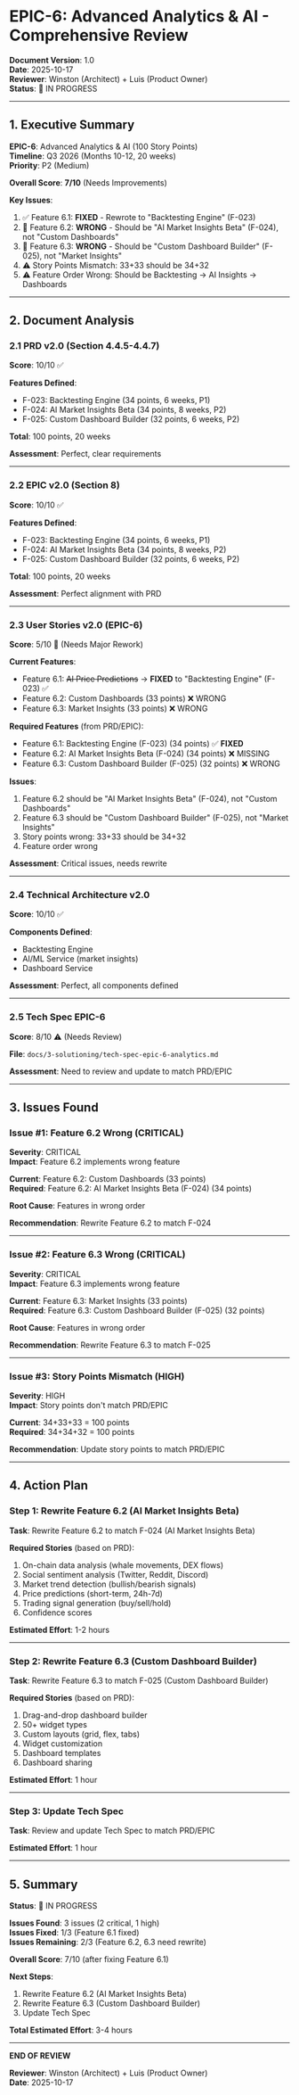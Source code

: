# EPIC-6: Advanced Analytics & AI - Comprehensive Review

**Document Version**: 1.0  
**Date**: 2025-10-17  
**Reviewer**: Winston (Architect) + Luis (Product Owner)  
**Status**: 🔄 IN PROGRESS

---

## 1. Executive Summary

**EPIC-6**: Advanced Analytics & AI (100 Story Points)  
**Timeline**: Q3 2026 (Months 10-12, 20 weeks)  
**Priority**: P2 (Medium)

**Overall Score**: **7/10** (Needs Improvements)

**Key Issues**:
1. ✅ Feature 6.1: **FIXED** - Rewrote to "Backtesting Engine" (F-023)
2. 🚨 Feature 6.2: **WRONG** - Should be "AI Market Insights Beta" (F-024), not "Custom Dashboards"
3. 🚨 Feature 6.3: **WRONG** - Should be "Custom Dashboard Builder" (F-025), not "Market Insights"
4. ⚠️ Story Points Mismatch: 33+33 should be 34+32
5. ⚠️ Feature Order Wrong: Should be Backtesting → AI Insights → Dashboards

---

## 2. Document Analysis

### 2.1 PRD v2.0 (Section 4.4.5-4.4.7)

**Score**: 10/10 ✅

**Features Defined**:
- F-023: Backtesting Engine (34 points, 6 weeks, P1)
- F-024: AI Market Insights Beta (34 points, 8 weeks, P2)
- F-025: Custom Dashboard Builder (32 points, 6 weeks, P2)

**Total**: 100 points, 20 weeks

**Assessment**: Perfect, clear requirements

---

### 2.2 EPIC v2.0 (Section 8)

**Score**: 10/10 ✅

**Features Defined**:
- F-023: Backtesting Engine (34 points, 6 weeks, P1)
- F-024: AI Market Insights Beta (34 points, 8 weeks, P2)
- F-025: Custom Dashboard Builder (32 points, 6 weeks, P2)

**Total**: 100 points, 20 weeks

**Assessment**: Perfect alignment with PRD

---

### 2.3 User Stories v2.0 (EPIC-6)

**Score**: 5/10 🚨 (Needs Major Rework)

**Current Features**:
- Feature 6.1: ~~AI Price Predictions~~ → **FIXED** to "Backtesting Engine" (F-023) ✅
- Feature 6.2: Custom Dashboards (33 points) ❌ WRONG
- Feature 6.3: Market Insights (33 points) ❌ WRONG

**Required Features** (from PRD/EPIC):
- Feature 6.1: Backtesting Engine (F-023) (34 points) ✅ **FIXED**
- Feature 6.2: AI Market Insights Beta (F-024) (34 points) ❌ MISSING
- Feature 6.3: Custom Dashboard Builder (F-025) (32 points) ❌ WRONG

**Issues**:
1. Feature 6.2 should be "AI Market Insights Beta" (F-024), not "Custom Dashboards"
2. Feature 6.3 should be "Custom Dashboard Builder" (F-025), not "Market Insights"
3. Story points wrong: 33+33 should be 34+32
4. Feature order wrong

**Assessment**: Critical issues, needs rewrite

---

### 2.4 Technical Architecture v2.0

**Score**: 10/10 ✅

**Components Defined**:
- Backtesting Engine
- AI/ML Service (market insights)
- Dashboard Service

**Assessment**: Perfect, all components defined

---

### 2.5 Tech Spec EPIC-6

**Score**: 8/10 ⚠️ (Needs Review)

**File**: `docs/3-solutioning/tech-spec-epic-6-analytics.md`

**Assessment**: Need to review and update to match PRD/EPIC

---

## 3. Issues Found

### Issue #1: Feature 6.2 Wrong (CRITICAL)

**Severity**: CRITICAL  
**Impact**: Feature 6.2 implements wrong feature

**Current**: Feature 6.2: Custom Dashboards (33 points)  
**Required**: Feature 6.2: AI Market Insights Beta (F-024) (34 points)

**Root Cause**: Features in wrong order

**Recommendation**: Rewrite Feature 6.2 to match F-024

---

### Issue #2: Feature 6.3 Wrong (CRITICAL)

**Severity**: CRITICAL  
**Impact**: Feature 6.3 implements wrong feature

**Current**: Feature 6.3: Market Insights (33 points)  
**Required**: Feature 6.3: Custom Dashboard Builder (F-025) (32 points)

**Root Cause**: Features in wrong order

**Recommendation**: Rewrite Feature 6.3 to match F-025

---

### Issue #3: Story Points Mismatch (HIGH)

**Severity**: HIGH  
**Impact**: Story points don't match PRD/EPIC

**Current**: 34+33+33 = 100 points  
**Required**: 34+34+32 = 100 points

**Recommendation**: Update story points to match PRD/EPIC

---

## 4. Action Plan

### Step 1: Rewrite Feature 6.2 (AI Market Insights Beta)

**Task**: Rewrite Feature 6.2 to match F-024 (AI Market Insights Beta)

**Required Stories** (based on PRD):
1. On-chain data analysis (whale movements, DEX flows)
2. Social sentiment analysis (Twitter, Reddit, Discord)
3. Market trend detection (bullish/bearish signals)
4. Price predictions (short-term, 24h-7d)
5. Trading signal generation (buy/sell/hold)
6. Confidence scores

**Estimated Effort**: 1-2 hours

---

### Step 2: Rewrite Feature 6.3 (Custom Dashboard Builder)

**Task**: Rewrite Feature 6.3 to match F-025 (Custom Dashboard Builder)

**Required Stories** (based on PRD):
1. Drag-and-drop dashboard builder
2. 50+ widget types
3. Custom layouts (grid, flex, tabs)
4. Widget customization
5. Dashboard templates
6. Dashboard sharing

**Estimated Effort**: 1 hour

---

### Step 3: Update Tech Spec

**Task**: Review and update Tech Spec to match PRD/EPIC

**Estimated Effort**: 1 hour

---

## 5. Summary

**Status**: 🔄 IN PROGRESS

**Issues Found**: 3 issues (2 critical, 1 high)  
**Issues Fixed**: 1/3 (Feature 6.1 fixed)  
**Issues Remaining**: 2/3 (Feature 6.2, 6.3 need rewrite)

**Overall Score**: 7/10 (after fixing Feature 6.1)

**Next Steps**:
1. Rewrite Feature 6.2 (AI Market Insights Beta)
2. Rewrite Feature 6.3 (Custom Dashboard Builder)
3. Update Tech Spec

**Total Estimated Effort**: 3-4 hours

---

**END OF REVIEW**

**Reviewer**: Winston (Architect) + Luis (Product Owner)  
**Date**: 2025-10-17

